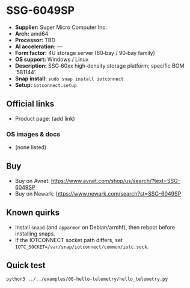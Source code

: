 # SSG-6049SP

- **Supplier:** Super Micro Computer  Inc.
- **Arch:** amd64
- **Processor:** TBD
- **AI acceleration:** —
- **Form factor:** 4U storage server (60‑bay / 90‑bay family)
- **OS support:** Windows / Linux
- **Description:** SSG‑60xx high‑density storage platform; specific BOM ‘581144’.
- **Snap install:** `sudo snap install iotconnect`
- **Setup:** `iotconnect.setup`

## Official links
- Product page: (add link)

### OS images & docs
- (none listed)

## Buy
- Buy on Avnet: https://www.avnet.com/shop/us/search/?text=SSG-6049SP
- Buy on Newark: https://www.newark.com/search?st=SSG-6049SP

## Known quirks
- Install `snapd` (and `apparmor` on Debian/armhf), then reboot before installing snaps.
- If the IOTCONNECT socket path differs, set `IOTC_SOCKET=/var/snap/iotconnect/common/iotc.sock`.

## Quick test
```bash
python3 ../../examples/00-hello-telemetry/hello_telemetry.py
```
